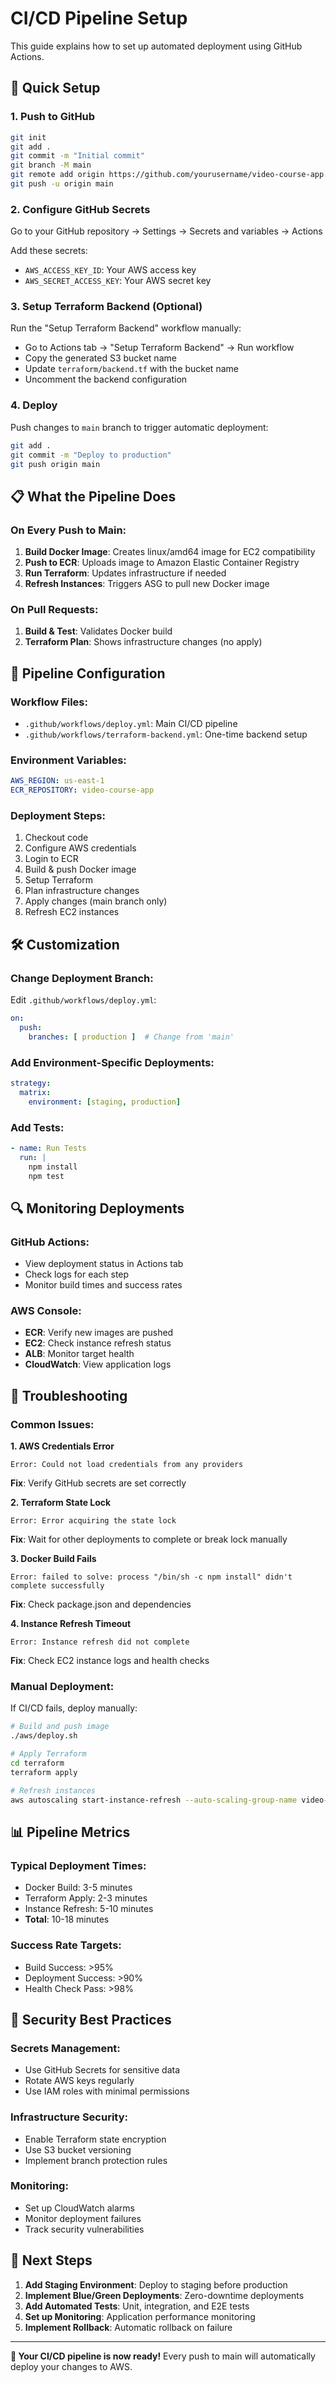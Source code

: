 # CI/CD Pipeline Setup

This guide explains how to set up automated deployment using GitHub Actions.

## 🚀 Quick Setup

### 1. **Push to GitHub**
```bash
git init
git add .
git commit -m "Initial commit"
git branch -M main
git remote add origin https://github.com/yourusername/video-course-app.git
git push -u origin main
```

### 2. **Configure GitHub Secrets**
Go to your GitHub repository → Settings → Secrets and variables → Actions

Add these secrets:
- `AWS_ACCESS_KEY_ID`: Your AWS access key
- `AWS_SECRET_ACCESS_KEY`: Your AWS secret key

### 3. **Setup Terraform Backend (Optional)**
Run the "Setup Terraform Backend" workflow manually:
- Go to Actions tab → "Setup Terraform Backend" → Run workflow
- Copy the generated S3 bucket name
- Update `terraform/backend.tf` with the bucket name
- Uncomment the backend configuration

### 4. **Deploy**
Push changes to `main` branch to trigger automatic deployment:
```bash
git add .
git commit -m "Deploy to production"
git push origin main
```

## 📋 What the Pipeline Does

### **On Every Push to Main:**
1. **Build Docker Image**: Creates linux/amd64 image for EC2 compatibility
2. **Push to ECR**: Uploads image to Amazon Elastic Container Registry
3. **Run Terraform**: Updates infrastructure if needed
4. **Refresh Instances**: Triggers ASG to pull new Docker image

### **On Pull Requests:**
1. **Build & Test**: Validates Docker build
2. **Terraform Plan**: Shows infrastructure changes (no apply)

## 🔧 Pipeline Configuration

### **Workflow Files:**
- `.github/workflows/deploy.yml`: Main CI/CD pipeline
- `.github/workflows/terraform-backend.yml`: One-time backend setup

### **Environment Variables:**
```yaml
AWS_REGION: us-east-1
ECR_REPOSITORY: video-course-app
```

### **Deployment Steps:**
1. Checkout code
2. Configure AWS credentials
3. Login to ECR
4. Build & push Docker image
5. Setup Terraform
6. Plan infrastructure changes
7. Apply changes (main branch only)
8. Refresh EC2 instances

## 🛠️ Customization

### **Change Deployment Branch:**
Edit `.github/workflows/deploy.yml`:
```yaml
on:
  push:
    branches: [ production ]  # Change from 'main'
```

### **Add Environment-Specific Deployments:**
```yaml
strategy:
  matrix:
    environment: [staging, production]
```

### **Add Tests:**
```yaml
- name: Run Tests
  run: |
    npm install
    npm test
```

## 🔍 Monitoring Deployments

### **GitHub Actions:**
- View deployment status in Actions tab
- Check logs for each step
- Monitor build times and success rates

### **AWS Console:**
- **ECR**: Verify new images are pushed
- **EC2**: Check instance refresh status
- **ALB**: Monitor target health
- **CloudWatch**: View application logs

## 🚨 Troubleshooting

### **Common Issues:**

**1. AWS Credentials Error**
```
Error: Could not load credentials from any providers
```
**Fix**: Verify GitHub secrets are set correctly

**2. Terraform State Lock**
```
Error: Error acquiring the state lock
```
**Fix**: Wait for other deployments to complete or break lock manually

**3. Docker Build Fails**
```
Error: failed to solve: process "/bin/sh -c npm install" didn't complete successfully
```
**Fix**: Check package.json and dependencies

**4. Instance Refresh Timeout**
```
Error: Instance refresh did not complete
```
**Fix**: Check EC2 instance logs and health checks

### **Manual Deployment:**
If CI/CD fails, deploy manually:
```bash
# Build and push image
./aws/deploy.sh

# Apply Terraform
cd terraform
terraform apply

# Refresh instances
aws autoscaling start-instance-refresh --auto-scaling-group-name video-course-app-asg
```

## 📊 Pipeline Metrics

### **Typical Deployment Times:**
- Docker Build: 3-5 minutes
- Terraform Apply: 2-3 minutes
- Instance Refresh: 5-10 minutes
- **Total**: 10-18 minutes

### **Success Rate Targets:**
- Build Success: >95%
- Deployment Success: >90%
- Health Check Pass: >98%

## 🔐 Security Best Practices

### **Secrets Management:**
- Use GitHub Secrets for sensitive data
- Rotate AWS keys regularly
- Use IAM roles with minimal permissions

### **Infrastructure Security:**
- Enable Terraform state encryption
- Use S3 bucket versioning
- Implement branch protection rules

### **Monitoring:**
- Set up CloudWatch alarms
- Monitor deployment failures
- Track security vulnerabilities

## 🎯 Next Steps

1. **Add Staging Environment**: Deploy to staging before production
2. **Implement Blue/Green Deployments**: Zero-downtime deployments
3. **Add Automated Tests**: Unit, integration, and E2E tests
4. **Set up Monitoring**: Application performance monitoring
5. **Implement Rollback**: Automatic rollback on failure

---

**🎉 Your CI/CD pipeline is now ready!** Every push to main will automatically deploy your changes to AWS.